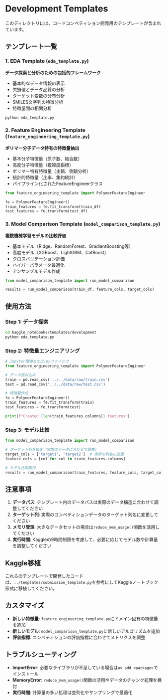 # Development Templates

このディレクトリには、コードコンペティション開発用のテンプレートが含まれています。

## テンプレート一覧

### 1. EDA Template (`eda_template.py`)
**データ探索と分析のための包括的フレームワーク**

- 基本的なデータ情報の表示
- 欠損値とデータ品質の分析
- ターゲット変数の分布分析
- SMILES文字列の特徴分析
- 特徴量間の相関分析

```bash
python eda_template.py
```

### 2. Feature Engineering Template (`feature_engineering_template.py`)
**ポリマー分子データ特有の特徴量抽出**

- 基本分子特徴量（原子数、結合数）
- 高度分子特徴量（複雑度指標）
- ポリマー特有特徴量（主鎖、側鎖分析）
- 統計的特徴量（比率、集約統計）
- パイプライン化されたFeatureEngineerクラス

```python
from feature_engineering_template import PolymerFeatureEngineer

fe = PolymerFeatureEngineer()
train_features = fe.fit_transform(train_df)
test_features = fe.transform(test_df)
```

### 3. Model Comparison Template (`model_comparison_template.py`)
**複数機械学習モデルの比較評価**

- 基本モデル（Ridge、RandomForest、GradientBoosting等）
- 高度モデル（XGBoost、LightGBM、CatBoost）
- クロスバリデーション評価
- ハイパーパラメータ最適化
- アンサンブルモデル作成

```python
from model_comparison_template import run_model_comparison

results = run_model_comparison(train_df, feature_cols, target_cols)
```

## 使用方法

### Step 1: データ探索
```bash
cd kaggle_notebooks/templates/development
python eda_template.py
```

### Step 2: 特徴量エンジニアリング
```python
# Jupyter環境または.pyファイルで
from feature_engineering_template import PolymerFeatureEngineer

# データ読み込み
train = pd.read_csv('../../data/raw/train.csv')
test = pd.read_csv('../../data/raw/test.csv')

# 特徴量作成
fe = PolymerFeatureEngineer()
train_features = fe.fit_transform(train)
test_features = fe.transform(test)

print(f"Created {len(train_features.columns)} features")
```

### Step 3: モデル比較
```python
from model_comparison_template import run_model_comparison

# ターゲット列を指定（実際のデータに合わせて調整）
target_cols = ['target1', 'target2']  # 実際の列名に変更
feature_cols = [col for col in train_features.columns]

# モデル比較実行
results = run_model_comparison(train_features, feature_cols, target_cols)
```

## 注意事項

1. **データパス**: テンプレート内のデータパスは実際のデータ構造に合わせて調整してください
2. **ターゲット列**: 実際のコンペティションデータのターゲット列名に変更してください
3. **メモリ管理**: 大きなデータセットの場合は`reduce_mem_usage()`関数を活用してください
4. **実行時間**: Kaggleの9時間制限を考慮して、必要に応じてモデル数や計算量を調整してください

## Kaggle移植

これらのテンプレートで開発したコードは、`../templates/submission_template.py`を参考にしてKaggleノートブック形式に移植してください。

## カスタマイズ

- **新しい特徴量**: `feature_engineering_template.py`にドメイン固有の特徴量を追加
- **新しいモデル**: `model_comparison_template.py`に新しいアルゴリズムを追加
- **評価指標**: コンペティションの評価指標に合わせてメトリクスを調整

## トラブルシューティング

- **ImportError**: 必要なライブラリが不足している場合は`uv add <package>`でインストール
- **MemoryError**: `reduce_mem_usage()`関数の活用やデータのチャンク処理を検討
- **実行時間**: 計算量の多い処理は並列化やサンプリングで最適化